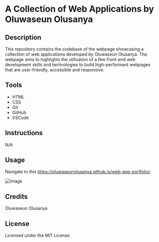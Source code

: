 # A Collection of Web Applications by Oluwaseun Olusanya

## Description
This repository contains the codebase of the webpage showcasing a collection of web applications developed by Oluwaseun Olusanya.
The webpage aims to highlights the utilisation of a few front-end web development skills and technologies to build high-performant webpages that are user-friendly,
accessible and responsive.

## Tools
- HTML
- CSS
- Git
- GitHub
- VSCode

## Instructions
N/A

## Usage
Navigate to this https://oluwaseunolusanya.github.io/web-app-portfolio/

![image](https://github.com/oluwaseunolusanya/web-app-portfolio/assets/26019734/d37587e2-a349-4e52-aa11-d061a826620f)


## Credits
Oluwaseun Olusanya

## License
Licensed under the MIT License.
